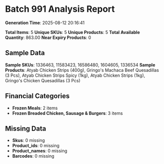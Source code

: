 # Batch 991 Analysis Report

**Generation Time**: 2025-08-12 20:16:41

**Total Items**: 5
**Unique SKUs**: 5
**Unique Products**: 5
**Total Available Quantity**: 863.00
**Near Expiry Products**: 0

## Sample Data
**Sample SKUs**: 1336463, 11583423, 16586480, 1604605, 1336534
**Sample Products**: Atyab Chicken Strips (400g), Gringo's Machaca Beef Quesadillas (3 Pcs), Atyab Chicken Strips Spicy (1kg), Atyab Chicken Strips (1kg), Gringo's Chicken Quesadillas (3 Pcs)

## Financial Categories
- **Frozen Meals**: 2 items
- **Frozen Breaded Chicken, Sausage & Burgers**: 3 items

## Missing Data
- **Skus**: 0 missing
- **Product_ids**: 0 missing
- **Product_names**: 0 missing
- **Barcodes**: 0 missing
